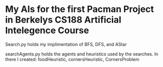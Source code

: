 # My AIs for the first Pacman Project in Berkelys CS188 Artificial Intelegence Course

Search.py holds my implimentation of BFS, DFS, and AStar

searchAgents.py holds the agents and heuristics used by the searches. In there I created: foodHeuristic, cornersHeuristic, CornersProblem
